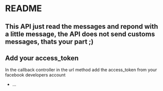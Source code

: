 # README

## This API just read the messages and repond with a little message, the API does not send customs messages, thats your part ;)

## Add your access_token
In the callback controller in the url method add the access_token from your facebook developers account

* ...
